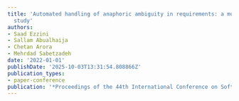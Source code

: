 ```yaml
---
title: 'Automated handling of anaphoric ambiguity in requirements: a multi-solution
  study'
authors:
- Saad Ezzini
- Sallam Abualhaija
- Chetan Arora
- Mehrdad Sabetzadeh
date: '2022-01-01'
publishDate: '2025-10-03T13:31:54.808866Z'
publication_types:
- paper-conference
publication: '*Proceedings of the 44th International Conference on Software Engineering*'
---
```

